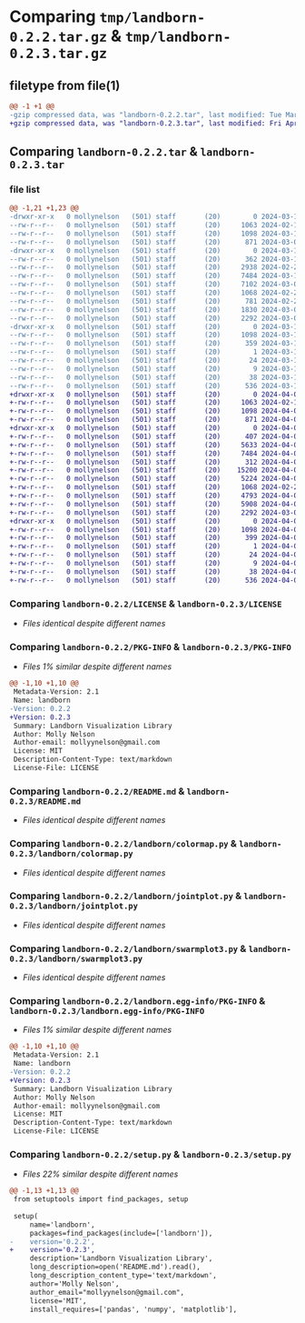 # Comparing `tmp/landborn-0.2.2.tar.gz` & `tmp/landborn-0.2.3.tar.gz`

## filetype from file(1)

```diff
@@ -1 +1 @@
-gzip compressed data, was "landborn-0.2.2.tar", last modified: Tue Mar 12 17:51:37 2024, max compression
+gzip compressed data, was "landborn-0.2.3.tar", last modified: Fri Apr  5 23:54:33 2024, max compression
```

## Comparing `landborn-0.2.2.tar` & `landborn-0.2.3.tar`

### file list

```diff
@@ -1,21 +1,23 @@
-drwxr-xr-x   0 mollynelson   (501) staff       (20)        0 2024-03-12 17:51:37.735041 landborn-0.2.2/
--rw-r--r--   0 mollynelson   (501) staff       (20)     1063 2024-02-16 00:51:51.000000 landborn-0.2.2/LICENSE
--rw-r--r--   0 mollynelson   (501) staff       (20)     1098 2024-03-12 17:51:37.734775 landborn-0.2.2/PKG-INFO
--rw-r--r--   0 mollynelson   (501) staff       (20)      871 2024-03-03 19:22:54.000000 landborn-0.2.2/README.md
-drwxr-xr-x   0 mollynelson   (501) staff       (20)        0 2024-03-12 17:51:37.732693 landborn-0.2.2/landborn/
--rw-r--r--   0 mollynelson   (501) staff       (20)      362 2024-03-12 17:15:22.000000 landborn-0.2.2/landborn/__init__.py
--rw-r--r--   0 mollynelson   (501) staff       (20)     2938 2024-02-28 22:51:09.000000 landborn-0.2.2/landborn/barplot.py
--rw-r--r--   0 mollynelson   (501) staff       (20)     7484 2024-03-12 17:48:39.000000 landborn-0.2.2/landborn/colormap.py
--rw-r--r--   0 mollynelson   (501) staff       (20)     7102 2024-03-03 19:27:01.000000 landborn-0.2.2/landborn/functions.py
--rw-r--r--   0 mollynelson   (501) staff       (20)     1068 2024-02-28 16:46:45.000000 landborn-0.2.2/landborn/jointplot.py
--rw-r--r--   0 mollynelson   (501) staff       (20)      781 2024-02-21 00:37:06.000000 landborn-0.2.2/landborn/lineplot.py
--rw-r--r--   0 mollynelson   (501) staff       (20)     1830 2024-03-01 15:21:20.000000 landborn-0.2.2/landborn/scatterplot.py
--rw-r--r--   0 mollynelson   (501) staff       (20)     2292 2024-03-03 18:53:57.000000 landborn-0.2.2/landborn/swarmplot3.py
-drwxr-xr-x   0 mollynelson   (501) staff       (20)        0 2024-03-12 17:51:37.734387 landborn-0.2.2/landborn.egg-info/
--rw-r--r--   0 mollynelson   (501) staff       (20)     1098 2024-03-12 17:51:37.000000 landborn-0.2.2/landborn.egg-info/PKG-INFO
--rw-r--r--   0 mollynelson   (501) staff       (20)      359 2024-03-12 17:51:37.000000 landborn-0.2.2/landborn.egg-info/SOURCES.txt
--rw-r--r--   0 mollynelson   (501) staff       (20)        1 2024-03-12 17:51:37.000000 landborn-0.2.2/landborn.egg-info/dependency_links.txt
--rw-r--r--   0 mollynelson   (501) staff       (20)       24 2024-03-12 17:51:37.000000 landborn-0.2.2/landborn.egg-info/requires.txt
--rw-r--r--   0 mollynelson   (501) staff       (20)        9 2024-03-12 17:51:37.000000 landborn-0.2.2/landborn.egg-info/top_level.txt
--rw-r--r--   0 mollynelson   (501) staff       (20)       38 2024-03-12 17:51:37.735140 landborn-0.2.2/setup.cfg
--rw-r--r--   0 mollynelson   (501) staff       (20)      536 2024-03-12 17:15:27.000000 landborn-0.2.2/setup.py
+drwxr-xr-x   0 mollynelson   (501) staff       (20)        0 2024-04-05 23:54:33.556590 landborn-0.2.3/
+-rw-r--r--   0 mollynelson   (501) staff       (20)     1063 2024-02-16 00:51:51.000000 landborn-0.2.3/LICENSE
+-rw-r--r--   0 mollynelson   (501) staff       (20)     1098 2024-04-05 23:54:33.556177 landborn-0.2.3/PKG-INFO
+-rw-r--r--   0 mollynelson   (501) staff       (20)      871 2024-04-05 23:46:10.000000 landborn-0.2.3/README.md
+drwxr-xr-x   0 mollynelson   (501) staff       (20)        0 2024-04-05 23:54:33.552716 landborn-0.2.3/landborn/
+-rw-r--r--   0 mollynelson   (501) staff       (20)      407 2024-04-05 23:54:19.000000 landborn-0.2.3/landborn/__init__.py
+-rw-r--r--   0 mollynelson   (501) staff       (20)     5633 2024-04-05 16:26:56.000000 landborn-0.2.3/landborn/barplot.py
+-rw-r--r--   0 mollynelson   (501) staff       (20)     7484 2024-04-05 22:56:49.000000 landborn-0.2.3/landborn/colormap.py
+-rw-r--r--   0 mollynelson   (501) staff       (20)      312 2024-04-05 23:14:31.000000 landborn-0.2.3/landborn/config.py
+-rw-r--r--   0 mollynelson   (501) staff       (20)    15200 2024-04-05 23:18:51.000000 landborn-0.2.3/landborn/functions.py
+-rw-r--r--   0 mollynelson   (501) staff       (20)     5224 2024-04-05 22:40:43.000000 landborn-0.2.3/landborn/gradient.py
+-rw-r--r--   0 mollynelson   (501) staff       (20)     1068 2024-02-28 16:46:45.000000 landborn-0.2.3/landborn/jointplot.py
+-rw-r--r--   0 mollynelson   (501) staff       (20)     4793 2024-04-05 22:47:21.000000 landborn-0.2.3/landborn/lineplot.py
+-rw-r--r--   0 mollynelson   (501) staff       (20)     5908 2024-04-05 22:46:40.000000 landborn-0.2.3/landborn/scatterplot.py
+-rw-r--r--   0 mollynelson   (501) staff       (20)     2292 2024-03-03 18:53:57.000000 landborn-0.2.3/landborn/swarmplot3.py
+drwxr-xr-x   0 mollynelson   (501) staff       (20)        0 2024-04-05 23:54:33.555542 landborn-0.2.3/landborn.egg-info/
+-rw-r--r--   0 mollynelson   (501) staff       (20)     1098 2024-04-05 23:54:33.000000 landborn-0.2.3/landborn.egg-info/PKG-INFO
+-rw-r--r--   0 mollynelson   (501) staff       (20)      399 2024-04-05 23:54:33.000000 landborn-0.2.3/landborn.egg-info/SOURCES.txt
+-rw-r--r--   0 mollynelson   (501) staff       (20)        1 2024-04-05 23:54:33.000000 landborn-0.2.3/landborn.egg-info/dependency_links.txt
+-rw-r--r--   0 mollynelson   (501) staff       (20)       24 2024-04-05 23:54:33.000000 landborn-0.2.3/landborn.egg-info/requires.txt
+-rw-r--r--   0 mollynelson   (501) staff       (20)        9 2024-04-05 23:54:33.000000 landborn-0.2.3/landborn.egg-info/top_level.txt
+-rw-r--r--   0 mollynelson   (501) staff       (20)       38 2024-04-05 23:54:33.556764 landborn-0.2.3/setup.cfg
+-rw-r--r--   0 mollynelson   (501) staff       (20)      536 2024-04-05 23:54:17.000000 landborn-0.2.3/setup.py
```

### Comparing `landborn-0.2.2/LICENSE` & `landborn-0.2.3/LICENSE`

 * *Files identical despite different names*

### Comparing `landborn-0.2.2/PKG-INFO` & `landborn-0.2.3/PKG-INFO`

 * *Files 1% similar despite different names*

```diff
@@ -1,10 +1,10 @@
 Metadata-Version: 2.1
 Name: landborn
-Version: 0.2.2
+Version: 0.2.3
 Summary: Landborn Visualization Library
 Author: Molly Nelson
 Author-email: mollyynelson@gmail.com
 License: MIT
 Description-Content-Type: text/markdown
 License-File: LICENSE
```

### Comparing `landborn-0.2.2/README.md` & `landborn-0.2.3/README.md`

 * *Files identical despite different names*

### Comparing `landborn-0.2.2/landborn/colormap.py` & `landborn-0.2.3/landborn/colormap.py`

 * *Files identical despite different names*

### Comparing `landborn-0.2.2/landborn/jointplot.py` & `landborn-0.2.3/landborn/jointplot.py`

 * *Files identical despite different names*

### Comparing `landborn-0.2.2/landborn/swarmplot3.py` & `landborn-0.2.3/landborn/swarmplot3.py`

 * *Files identical despite different names*

### Comparing `landborn-0.2.2/landborn.egg-info/PKG-INFO` & `landborn-0.2.3/landborn.egg-info/PKG-INFO`

 * *Files 1% similar despite different names*

```diff
@@ -1,10 +1,10 @@
 Metadata-Version: 2.1
 Name: landborn
-Version: 0.2.2
+Version: 0.2.3
 Summary: Landborn Visualization Library
 Author: Molly Nelson
 Author-email: mollyynelson@gmail.com
 License: MIT
 Description-Content-Type: text/markdown
 License-File: LICENSE
```

### Comparing `landborn-0.2.2/setup.py` & `landborn-0.2.3/setup.py`

 * *Files 22% similar despite different names*

```diff
@@ -1,13 +1,13 @@
 from setuptools import find_packages, setup
 
 setup(
     name='landborn',
     packages=find_packages(include=['landborn']),
-    version='0.2.2',
+    version='0.2.3',
     description='Landborn Visualization Library',
     long_description=open('README.md').read(),
     long_description_content_type='text/markdown',
     author='Molly Nelson',
     author_email="mollyynelson@gmail.com",
     license='MIT',
     install_requires=['pandas', 'numpy', 'matplotlib'],
```


